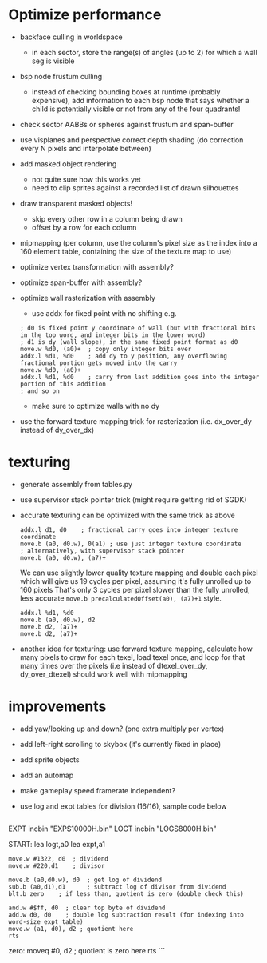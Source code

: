 # Optimize performance
- backface culling in worldspace
  - in each sector, store the range(s) of angles (up to 2) for which a wall seg is visible
- bsp node frustum culling
  - instead of checking bounding boxes at runtime (probably expensive), add information to each bsp node that says whether a child is potentially visible or not from any of the four quadrants! 
- check sector AABBs or spheres against frustum and span-buffer
- use visplanes and perspective correct depth shading (do correction every N pixels and interpolate between)
- add masked object rendering
  - not quite sure how this works yet
  - need to clip sprites against a recorded list of drawn silhouettes

- draw transparent masked objects!
  - skip every other row in a column being drawn
  - offset by a row for each column

- mipmapping (per column, use the column's pixel size as the index into a 160 element table, containing the size of the texture map to use) 
- optimize vertex transformation with assembly?
- optimize span-buffer with assembly?
- optimize wall rasterization with assembly
   - use addx for fixed point with no shifting 
   e.g.
   
    ```
    ; d0 is fixed point y coordinate of wall (but with fractional bits in the top word, and integer bits in the lower word)
    ; d1 is dy (wall slope), in the same fixed point format as d0
    move.w %d0, (a0)+  ; copy only integer bits over
    addx.l %d1, %d0    ; add dy to y position, any overflowing fractional portion gets moved into the carry
    move.w %d0, (a0)+
    addx.l %d1, %d0    ; carry from last addition goes into the integer portion of this addition
    ; and so on
    ```
    - make sure to optimize walls with no dy
    
- use the forward texture mapping trick for rasterization (i.e. dx_over_dy instead of dy_over_dx)

# texturing 
- generate assembly from tables.py
- use supervisor stack pointer trick (might require getting rid of SGDK)
- accurate texturing can be optimized with the same trick as above
    ```
    addx.l d1, d0    ; fractional carry goes into integer texture coordinate
    move.b (a0, d0.w), 0(a1) ; use just integer texture coordinate
    ; alternatively, with supervisor stack pointer
    move.b (a0, d0.w), (a7)+
    ```

    We can use slightly lower quality texture mapping and double each pixel
    which will give us 19 cycles per pixel, assuming it's fully unrolled up to 160 pixels
    That's only 3 cycles per pixel slower than the fully unrolled, less accurate `move.b precalculatedOffset(a0), (a7)+1` style.

    ```
    addx.l %d1, %d0
    move.b (a0, d0.w), d2
    move.b d2, (a7)+
    move.b d2, (a7)+

- another idea for texturing: use forward texture mapping, calculate how many pixels to draw for each texel, load texel once, and loop for that many times over the pixels (i.e instead of dtexel_over_dy, dy_over_dtexel) should work well with mipmapping


# improvements 
- add yaw/looking up and down? (one extra multiply per vertex)
- add left-right scrolling to skybox (it's currently fixed in place) 
- add sprite objects
- add an automap
- make gameplay speed framerate independent?

- use log and expt tables for division (16/16), sample code below
  ```
EXPT   incbin "EXPS10000H.bin"
LOGT   incbin "LOGS8000H.bin"

START:
    lea logt,a0
    lea expt,a1
    
    move.w #1322, d0  ; dividend
    move.w #220,d1    ; divisor
    
    move.b (a0,d0.w), d0  ; get log of dividend
    sub.b (a0,d1),d1      ; subtract log of divisor from dividend
    blt.b zero    ; if less than, quotient is zero (double check this)
    
    and.w #$ff, d0  ; clear top byte of dividend
    add.w d0, d0    ; double log subtraction result (for indexing into word-size expt table)
    move.w (a1, d0), d2 ; quotient here
    rts
zero:
    moveq #0, d2  ; quotient is zero here
    rts
    ```


